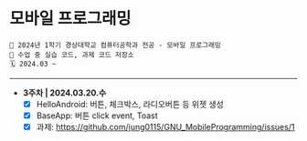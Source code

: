 # 모바일 프로그래밍
```
🏫 2024년 1학기 경상대학교 컴퓨터공학과 전공 - 모바일 프로그래밍
💾 수업 중 실습 코드, 과제 코드 저장소
🗓️ 2024.03 ~ 
```

---

- **3주차 | 2024.03.20.수**
  - [x] HelloAndroid: 버튼, 체크박스, 라디오버튼 등 위젯 생성
  - [x] BaseApp: 버튼 click event, Toast
  - [x] 과제: https://github.com/jung0115/GNU_MobileProgramming/issues/1
